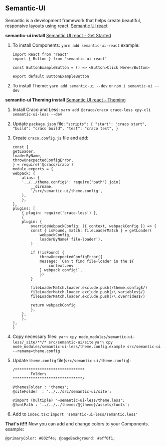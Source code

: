## Semantic-UI

Semantic is a development framework that helps create beautiful, responsive layouts using react.
[Semantic UI react](https://react.semantic-ui.com/)

**semantic-ui install**
[Semantic UI react - Get Started](https://react.semantic-ui.com/usage)

1. To install Components: `yarn add semantic-ui-react`
   example:

   ```
   import React from 'react'
   import { Button } from 'semantic-ui-react'

   const ButtonExampleButton = () => <Button>Click Here</Button>

   export default ButtonExampleButton
   ```

2. To install Theme: `yarn add semantic-ui --dev` or `npm i semantic-ui --dev`

**semantic-ui Theming install**
[Semantic UI react - Theming](https://react.semantic-ui.com/theming)

1. Install Craco and Less: `yarn add @craco/craco craco-less cpy-cli semantic-ui-less --dev`
2. Update `package.json` file:
   `"scripts": { "start": "craco start", "build": "craco build", "test": "craco test", }`
3. Create `craco.config.js` file and add:

   ```
   const {
   getLoader,
   loaderByName,
   throwUnexpectedConfigError,
   } = require('@craco/craco')
   module.exports = {
   webpack: {
       alias: {
       '../../theme.config$': require('path').join(
           __dirname,
           '/src/semantic-ui/theme.config',
       ),
       },
   },
   plugins: [
       { plugin: require('craco-less') },
       {
       plugin: {
           overrideWebpackConfig: ({ context, webpackConfig }) => {
           const { isFound, match: fileLoaderMatch } = getLoader(
               webpackConfig,
               loaderByName('file-loader'),
           )

           if (!isFound) {
               throwUnexpectedConfigError({
               message: `Can't find file-loader in the ${
                   context.env
               } webpack config!`,
               })
           }

           fileLoaderMatch.loader.exclude.push(/theme.config$/)
           fileLoaderMatch.loader.exclude.push(/\.variables$/)
           fileLoaderMatch.loader.exclude.push(/\.overrides$/)

           return webpackConfig
           },
       },
       },
   ],
   }
   ```

4. Copy necessary files:
   `yarn cpy node_modules/semantic-ui-less/_site/**/* src/semantic-ui/site`
   `yarn cpy node_modules/semantic-ui-less/theme.config.example src/semantic-ui --rename=theme.config`

5. Update `theme.config` file(`src/semantic-ui/theme.config`):

   ```
   /*******************************
           Folders
   *******************************/

   @themesFolder : 'themes';
   @siteFolder  : '../../src/semantic-ui/site';

   @import (multiple) "~semantic-ui-less/theme.less";
   @fontPath : '../../../themes/@{theme}/assets/fonts';
   ```

6. Add to `index.tsx`: `import 'semantic-ui-less/semantic.less'`

**That's it!!!**
Now you can add and change colors to your Components.
example:

<!-- TODO: Itay - where we should change this variable? -->
`@primaryColor: #002f4e; @pageBackground: #eff0f1;`
